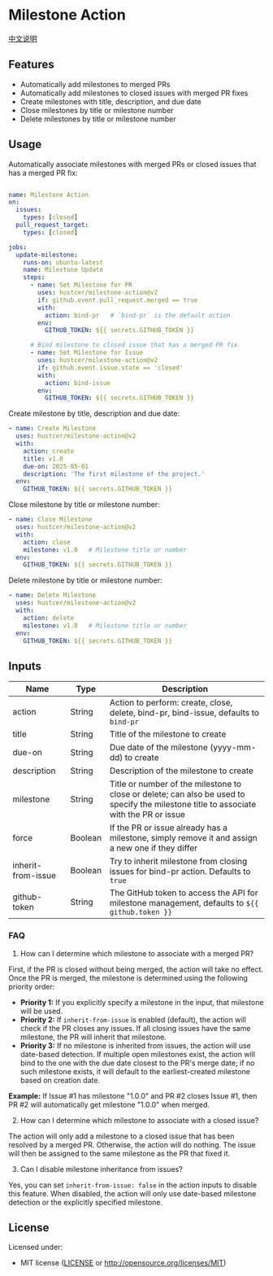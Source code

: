 # Milestone Action

[中文说明](README.zh-CN.md)

## Features

- Automatically add milestones to merged PRs
- Automatically add milestones to closed issues with merged PR fixes
- Create milestones with title, description, and due date
- Close milestones by title or milestone number
- Delete milestones by title or milestone number

## Usage

Automatically associate milestones with merged PRs or closed issues that has a merged PR fix:

```yaml

name: Milestone Action
on:
  issues:
    types: [closed]
  pull_request_target:
    types: [closed]

jobs:
  update-milestone:
    runs-on: ubuntu-latest
    name: Milestone Update
    steps:
      - name: Set Milestone for PR
        uses: hustcer/milestone-action@v2
        if: github.event.pull_request.merged == true
        with:
          action: bind-pr   # `bind-pr` is the default action
        env:
          GITHUB_TOKEN: ${{ secrets.GITHUB_TOKEN }}

      # Bind milestone to closed issue that has a merged PR fix
      - name: Set Milestone for Issue
        uses: hustcer/milestone-action@v2
        if: github.event.issue.state == 'closed'
        with:
          action: bind-issue
        env:
          GITHUB_TOKEN: ${{ secrets.GITHUB_TOKEN }}
```

Create milestone by title, description and due date:

```yaml
- name: Create Milestone
  uses: hustcer/milestone-action@v2
  with:
    action: create
    title: v1.0
    due-on: 2025-05-01
    description: 'The first milestone of the project.'
  env:
    GITHUB_TOKEN: ${{ secrets.GITHUB_TOKEN }}
```

Close milestone by title or milestone number:

```yaml
- name: Close Milestone
  uses: hustcer/milestone-action@v2
  with:
    action: close
    milestone: v1.0   # Milestone title or number
  env:
    GITHUB_TOKEN: ${{ secrets.GITHUB_TOKEN }}
```

Delete milestone by title or milestone number:

```yaml
- name: Delete Milestone
  uses: hustcer/milestone-action@v2
  with:
    action: delete
    milestone: v1.0   # Milestone title or number
  env:
    GITHUB_TOKEN: ${{ secrets.GITHUB_TOKEN }}
```

## Inputs

| Name               | Type    | Description                                                                                                             |
| ------------------ | ------- | ----------------------------------------------------------------------------------------------------------------------- |
| action             | String  | Action to perform: create, close, delete, bind-pr, bind-issue, defaults to `bind-pr`                                   |
| title              | String  | Title of the milestone to create                                                                                       |
| due-on             | String  | Due date of the milestone (yyyy-mm-dd) to create                                                                       |
| description        | String  | Description of the milestone to create                                                                                 |
| milestone          | String  | Title or number of the milestone to close or delete; can also be used to specify the milestone title to associate with the PR or issue |
| force              | Boolean | If the PR or issue already has a milestone, simply remove it and assign a new one if they differ                       |
| inherit-from-issue | Boolean | Try to inherit milestone from closing issues for bind-pr action. Defaults to `true`                                    |
| github-token       | String  | The GitHub token to access the API for milestone management, defaults to `${{ github.token }}`                         |

### FAQ

1. How can I determine which milestone to associate with a merged PR?

First, if the PR is closed without being merged, the action will take no effect. Once the PR is merged, the milestone is determined using the following priority order:

   - **Priority 1:** If you explicitly specify a milestone in the input, that milestone will be used.
   - **Priority 2:** If `inherit-from-issue` is enabled (default), the action will check if the PR closes any issues. If all closing issues have the same milestone, the PR will inherit that milestone.
   - **Priority 3:** If no milestone is inherited from issues, the action will use date-based detection. If multiple open milestones exist, the action will bind to the one with the due date closest to the PR's merge date; if no such milestone exists, it will default to the earliest-created milestone based on creation date.

**Example:** If Issue #1 has milestone "1.0.0" and PR #2 closes Issue #1, then PR #2 will automatically get milestone "1.0.0" when merged.

2. How can I determine which milestone to associate with a closed issue?

The action will only add a milestone to a closed issue that has been resolved by a merged PR. Otherwise, the action will do nothing. The issue will then be assigned to the same milestone as the PR that fixed it.

3. Can I disable milestone inheritance from issues?

Yes, you can set `inherit-from-issue: false` in the action inputs to disable this feature. When disabled, the action will only use date-based milestone detection or the explicitly specified milestone.

## License

Licensed under:

- MIT license ([LICENSE](LICENSE) or http://opensource.org/licenses/MIT)

